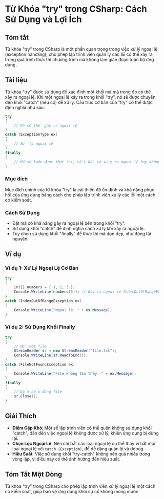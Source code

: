 <!--
Meta Description: # Từ Khóa "try" trong CSharp: Cách Sử Dụng và Lợi Ích ## Tóm tắt Từ khóa "try" trong CSharp là một phần quan trọng trong việc xử lý ngoại lệ (exceptio...
Meta Keywords: ngoại, try, dụng, trong, khối
-->

# Từ Khóa "try" trong CSharp: Cách Sử Dụng và Lợi Ích

## Tóm tắt
Từ khóa "try" trong CSharp là một phần quan trọng trong việc xử lý ngoại lệ (exception handling), cho phép lập trình viên quản lý các lỗi có thể xảy ra trong quá trình thực thi chương trình mà không làm gián đoạn toàn bộ ứng dụng.

## Tài liệu
Từ khóa "try" được sử dụng để xác định một khối mã mà trong đó có thể xảy ra ngoại lệ. Khi một ngoại lệ xảy ra trong khối "try", nó sẽ được chuyển đến khối "catch" (nếu có) để xử lý. Cấu trúc cơ bản của "try" có thể được định nghĩa như sau:

```csharp
try
{
    // Mã có thể gây ra ngoại lệ
}
catch (ExceptionType ex)
{
    // Xử lý ngoại lệ
}
finally
{
    // Mã sẽ luôn được thực thi, bất kể có xảy ra ngoại lệ hay không
}
```

### Mục đích
Mục đích chính của từ khóa "try" là cải thiện độ ổn định và khả năng phục hồi của ứng dụng bằng cách cho phép lập trình viên xử lý các lỗi một cách có kiểm soát.

### Cách Sử Dụng
- Đặt mã có khả năng gây ra ngoại lệ bên trong khối "try".
- Sử dụng khối "catch" để định nghĩa cách xử lý khi xảy ra ngoại lệ.
- Tùy chọn sử dụng khối "finally" để thực thi mã dọn dẹp, như đóng tài nguyên.

## Ví dụ
### Ví dụ 1: Xử Lý Ngoại Lệ Cơ Bản

```csharp
try
{
    int[] numbers = { 1, 2, 3 };
    Console.WriteLine(numbers[5]); // Gây ra ngoại lệ IndexOutOfRangeException
}
catch (IndexOutOfRangeException ex)
{
    Console.WriteLine("Ngoại lệ: " + ex.Message);
}
```

### Ví dụ 2: Sử Dụng Khối Finally

```csharp
try
{
    // Mở một file
    StreamReader sr = new StreamReader("file.txt");
    Console.WriteLine(sr.ReadToEnd());
}
catch (FileNotFoundException ex)
{
    Console.WriteLine("File không tìm thấy: " + ex.Message);
}
finally
{
    // Đảm bảo đóng file
    sr.Close();
}
```

## Giải Thích
- **Điểm Gặp Khó**: Một số lập trình viên có thể quên không sử dụng khối "catch", dẫn đến việc ngoại lệ không được xử lý, khiến ứng dụng bị dừng lại.
- **Chọn Lọc Ngoại Lệ**: Nên chỉ bắt các loại ngoại lệ cụ thể thay vì bắt mọi loại ngoại lệ với `catch (Exception)`, để dễ dàng quản lý và debug.
- **Hiệu Suất**: Việc sử dụng khối "try-catch" không nên quá nhiều trong vòng lặp, vì điều này có thể ảnh hưởng đến hiệu suất.

## Tóm Tắt Một Dòng
Từ khóa "try" trong CSharp cho phép lập trình viên xử lý ngoại lệ một cách có kiểm soát, giúp bảo vệ ứng dụng khỏi sự cố không mong muốn.